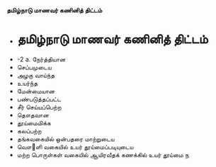 **தமிழ்நாடு மாணவர் கணினித் திட்டம்**
- # தமிழ்நாடு மாணவர் கணினித் திட்டம்
- -2 a. நேர்த்தியான
- செப்பமுடைய
- அழகு வாய்ந்த
- உயர்ந்த
- மேன்மையான
- பண்படுத்தப்பட்ட
- சீர் செய்யப்பெற்ற
- தௌதவான
- தூய்மைமிக்க
- கலப்பற்ற
- தங்கவகையில் ஒன்பதரை மாற்றுடைய
- வௌ஢ளி வகையில் உயர் தூய்மைப்படியுடைய
- மற்ற பொருள்கள் வகையில் ஆயிரவீதக் கணக்கில் உயர் தூய்மை ந

